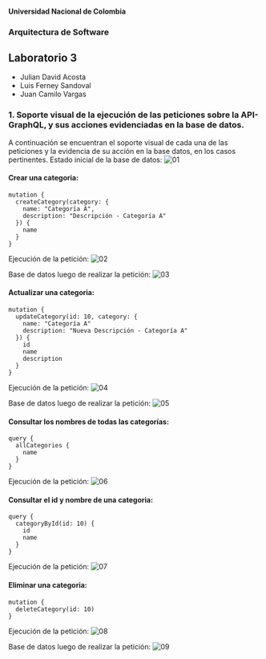 #### Universidad Nacional de Colombia
### Arquitectura de Software
## Laboratorio 3

- Julian David Acosta
- Luis Ferney Sandoval
- Juan Camilo Vargas

### 1. Soporte visual de la ejecución de las peticiones sobre la API-GraphQL, y sus acciones evidenciadas en la base de datos.

A continuación se encuentran el soporte visual de cada una de las peticiones y la evidencia de su acción en la base datos, en los casos pertinentes.
Estado inicial de la base de datos:
![01](lab3/img/Lab3_01.png)

#### Crear una categoria:

```
mutation {
  createCategory(category: {
    name: "Categoría A",
    description: "Descripción - Categoría A"
  }) {
    name
  }
}
```
Ejecución de la petición:
![02](img/lab3_02.png)

Base de datos luego de realizar la petición:
![03](img/lab3_03.png)

#### Actualizar una categoria:

```
mutation {
  updateCategory(id: 10, category: {
    name: "Categoría A"
    description: "Nueva Descripción - Categoría A"
  }) {
    id
    name
    description
  }
}
```
Ejecución de la petición:
![04](img/lab3_04.png)

Base de datos luego de realizar la petición:
![05](img/lab3_05.png)

#### Consultar los nombres de todas las categorías:

```
query {
  allCategories {
    name
  }
}
```
Ejecución de la petición:
![06](img/lab3_06.png)

#### Consultar el id y nombre de una categoria:

```
query {
  categoryById(id: 10) {
    id
    name
  }
}

```
Ejecución de la petición:
![07](img/lab3_07.png)

#### Eliminar una categoria:

```
mutation {
  deleteCategory(id: 10)
}

```
Ejecución de la petición:
![08](img/lab3_08.png)

Base de datos luego de realizar la petición:
![09](img/lab3_09.png)


